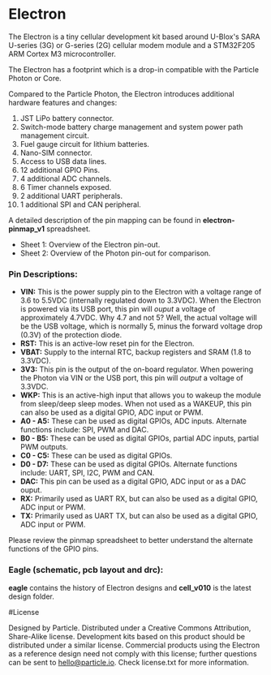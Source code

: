 # Electron

The Electron is a tiny cellular development kit based around U-Blox's SARA U-series (3G) or G-series (2G) cellular modem module and a STM32F205 ARM Cortex M3 microcontroller.

The Electron has a footprint which is a drop-in compatible with the Particle Photon or Core.

Compared to the Particle Photon, the Electron introduces additional hardware features and changes:

1. JST LiPo battery connector.
2. Switch-mode battery charge management and system power path management circuit.
3. Fuel gauge circuit for lithium batteries.
4. Nano-SIM connector.
5. Access to USB data lines. 
6. 12 additional GPIO Pins.
7. 4 additional ADC channels.
8. 6 Timer channels exposed.
9. 2 additional UART peripherals.
10. 1 additional SPI and CAN peripheral.

A detailed description of the pin mapping can be found in **electron-pinmap_v1** spreadsheet.
* Sheet 1: Overview of the Electron pin-out.
* Sheet 2: Overview of the Photon pin-out for comparison.

### Pin Descriptions:
- **VIN:** This is the power supply pin to the Electron with a voltage range of 3.6 to 5.5VDC (internally regulated down to 3.3VDC). When the Electron is powered via its USB port, this pin will *ouput* a voltage of approximately 4.7VDC. Why 4.7 and not 5? Well, the actual voltage will be the USB voltage, which is normally 5, minus the forward voltage drop (0.3V) of the protection diode.
- **RST:** This is an active-low reset pin for the Electron.
- **VBAT:** Supply to the internal RTC, backup registers and SRAM (1.8 to 3.3VDC).
- **3V3:** This pin is the output of the on-board regulator. When powering the Photon via VIN or the USB port, this pin will *output* a voltage of 3.3VDC.
- **WKP:** This is an active-high input that allows you to wakeup the module from sleep/deep sleep modes. When not used as a WAKEUP, this pin can also be used as a digital GPIO, ADC input or PWM.
- **A0 - A5:** These can be used as digital GPIOs, ADC inputs. Alternate functions include: SPI, PWM and DAC.
- **B0 - B5:** These can be used as digital GPIOs, partial ADC inputs, partial PWM outputs.
- **C0 - C5:** These can be used as digital GPIOs.
- **D0 - D7:** These can be used as digital GPIOs. Alternate functions include: UART, SPI, I2C, PWM and CAN. 
- **DAC:** This pin can be used as a digital GPIO, ADC input or as a DAC ouput.
- **RX:** Primarily used as UART RX, but can also be used as a digital GPIO, ADC input or PWM.
- **TX:** Primarily used as UART TX, but can also be used as a digital GPIO, ADC input or PWM.

Please review the pinmap spreadsheet to better understand the alternate functions of the GPIO pins.

### Eagle (schematic, pcb layout and drc):
**eagle** contains the history of Electron designs and **cell_v010** is the latest design folder.

#License

Designed by Particle. Distributed under a Creative Commons Attribution, Share-Alike license.
Development kits based on this product should be distributed under a similar license.
Commercial products using the Electron as a reference design need not comply with this license; further questions can be sent to hello@particle.io.
Check license.txt for more information.
